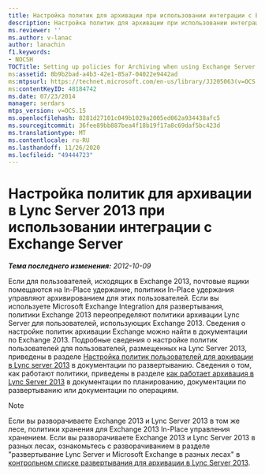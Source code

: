 ```yaml
---
title: Настройка политик для архивации при использовании интеграции с Exchange Server
description: Настройка политик для архивации при использовании интеграции с Exchange Server.
ms.reviewer: ''
ms.author: v-lanac
author: lanachin
f1.keywords:
- NOCSH
TOCTitle: Setting up policies for Archiving when using Exchange Server integration
ms:assetid: 8b9b2bad-a4b3-42e1-85a7-04022e9442ad
ms:mtpsurl: https://technet.microsoft.com/en-us/library/JJ205063(v=OCS.15)
ms:contentKeyID: 48184742
ms.date: 07/23/2014
manager: serdars
mtps_version: v=OCS.15
ms.openlocfilehash: 8281d27101c049b1029a2005ed062a934438afc5
ms.sourcegitcommit: 36fee89bb887bea4f18b19f17a8c69daf5bc423d
ms.translationtype: MT
ms.contentlocale: ru-RU
ms.lasthandoff: 11/26/2020
ms.locfileid: "49444723"
---
```

# <a name="setting-up-policies-for-archiving-in-lync-server-2013-when-using-exchange-server-integration"></a>Настройка политик для архивации в Lync Server 2013 при использовании интеграции с Exchange Server

<div data-xmlns="http://www.w3.org/1999/xhtml">

<div class="topic" data-xmlns="http://www.w3.org/1999/xhtml" data-msxsl="urn:schemas-microsoft-com:xslt" data-cs="https://msdn.microsoft.com/">

<div data-asp="https://msdn2.microsoft.com/asp">



</div>

<div id="mainSection">

<div id="mainBody">

<span> </span>

_**Тема последнего изменения:** 2012-10-09_

Если для пользователей, исходящих в Exchange 2013, почтовые ящики помещаются на In-Place удержание, политики In-Place удержания управляют архивированием для этих пользователей. Если вы используете Microsoft Exchange Integration для развертывания, политики Exchange 2013 переопределяют политики архивации Lync Server для пользователей, использующих Exchange 2013. Сведения о настройке политик архивации Exchange можно найти в документации по Exchange 2013. Подробные сведения о настройке политик пользователей для пользователей, размещенных на Lync Server 2013, приведены в разделе [Настройка политик пользователей для архивации в Lync server 2013](lync-server-2013-setting-up-user-policies-for-archiving-in-lync-server.md) в документации по развертыванию. Сведения о том, как работают политики, приведены в разделе [как работает архивация в Lync Server 2013](lync-server-2013-how-archiving-works.md) в документации по планированию, документации по развертыванию или документации по операциям.

<div>


> [!NOTE]
> Если вы разворачиваете Exchange 2013 и Lync Server 2013 в том же лесе, политики хранения для Exchange 2013 In-Place управления хранением. Если вы разворачиваете Exchange 2013 и Lync Server 2013 в разных лесах, ознакомьтесь с разворачиванием в разделе "развертывание Lync Server и Microsoft Exchange в разных лесах" в <A href="lync-server-2013-deployment-checklist-for-archiving.md">контрольном списке развертывания для архивации в Lync Server 2013</A>.



</div>

</div>

<span> </span>

</div>

</div>

</div>

